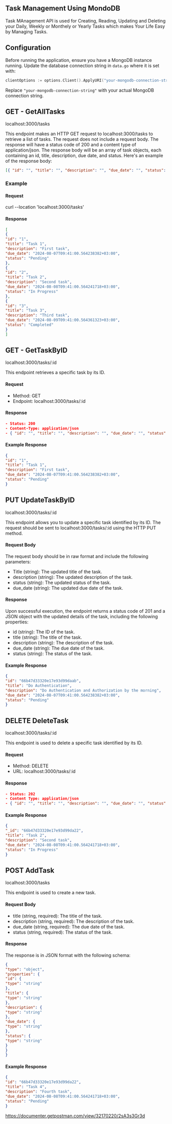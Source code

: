 ## Task Management Using MondoDB

Task MAnagement API is used for Creating, Reading, Updating and Deleting your Daily, Weekly or Monthely or Yearly Tasks which makes Your Life Easy by Managing Tasks.

## Configuration

Before running the application, ensure you have a MongoDB instance running. Update the database connection string in `data.go` where it is set with:

```go
clientOptions := options.Client().ApplyURI("your-mongodb-connection-string")
```

Replace `"your-mongodb-connection-string"` with your actual MongoDB connection string.

## GET - GetAllTasks

localhost:3000/tasks

This endpoint makes an HTTP GET request to localhost:3000/tasks to retrieve a list of tasks. The request does not include a request body. The response will have a status code of 200 and a content type of application/json. The response body will be an array of task objects, each containing an id, title, description, due date, and status. Here's an example of the response body:

```json
[{ "id": "", "title": "", "description": "", "due_date": "", "status": "" }]
```

### Example

#### Request

curl --location 'localhost:3000/tasks'

#### Response
```json
[
{
"id": "1",
"title": "Task 1",
"description": "First task",
"due_date": "2024-08-07T09:41:00.564238382+03:00",
"status": "Pending"
},
{
"id": "2",
"title": "Task 2",
"description": "Second task",
"due_date": "2024-08-08T09:41:00.564241718+03:00",
"status": "In Progress"
},
{
"id": "3",
"title": "Task 3",
"description": "Third task",
"due_date": "2024-08-09T09:41:00.564361323+03:00",
"status": "Completed"
}
]
```

## GET - GetTaskByID

localhost:3000/tasks/:id

This endpoint retrieves a specific task by its ID.

#### Request

- Method: GET
- Endpoint: localhost:3000/tasks/:id

#### Response
```json
- Status: 200
- Content-Type: application/json
- { "id": "", "title": "", "description": "", "due_date": "", "status": ""}
```
#### Example Response
```json
{
"id": "1",
"title": "Task 1",
"description": "First task",
"due_date": "2024-08-07T09:41:00.564238382+03:00",
"status": "Pending"
}
```

## PUT UpdateTaskByID

localhost:3000/tasks/:id

This endpoint allows you to update a specific task identified by its ID. The request should be sent to localhost:3000/tasks/:id using the HTTP PUT method.

#### Request Body

The request body should be in raw format and include the following parameters:

- Title (string): The updated title of the task.
- description (string): The updated description of the task.
- status (string): The updated status of the task.
- due_date (string): The updated due date of the task.

#### Response

Upon successful execution, the endpoint returns a status code of 201 and a JSON object with the updated details of the task, including the following properties:

- id (string): The ID of the task.
- title (string): The title of the task.
- description (string): The description of the task.
- due_date (string): The due date of the task.
- status (string): The status of the task.

#### Example Response
```json
{
"id": "66b47d33320e17e93d99daab",
"title": "Do Authentication",
"description": "Do Authentication and Authorization by the morning",
"due_date": "2024-08-07T09:41:00.564238382+03:00",
"status": "Pending"
}
```
## DELETE DeleteTask

localhost:3000/tasks/:id

This endpoint is used to delete a specific task identified by its ID.

#### Request

- Method: DELETE
- URL: localhost:3000/tasks/:id

#### Response
```json
- Status: 202
- Content Type: application/json
- { "id": "", "title": "", "description": "", "due_date": "", "status": ""}
```
#### Example Response
```json
{
"_id": "66b47d33320e17e93d99da22",
"title": "Task 2",
"description": "Second task",
"due_date": "2024-08-08T09:41:00.564241718+03:00",
"status": "In Progress"
}
```
## POST AddTask

localhost:3000/tasks

This endpoint is used to create a new task.

#### Request Body

- title (string, required): The title of the task.
- description (string, required): The description of the task.
- due_date (string, required): The due date of the task.
- status (string, required): The status of the task.

#### Response

The response is in JSON format with the following schema:
```json
{
"type": "object",
"properties": {
"id": {
"type": "string"
},
"title": {
"type": "string"
},
"description": {
"type": "string"
},
"due_date": {
"type": "string"
},
"status": {
"type": "string"
}
}
}
```
#### Example Response
```json
{
"id": "66b47d33320e17e93d99da22",
"title": "Task 4",
"description": "Fourth task",
"due_date": "2024-08-08T09:41:00.564241718+03:00",
"status": "Pending"
}
```

https://documenter.getpostman.com/view/32170220/2sA3s3Gr3d
